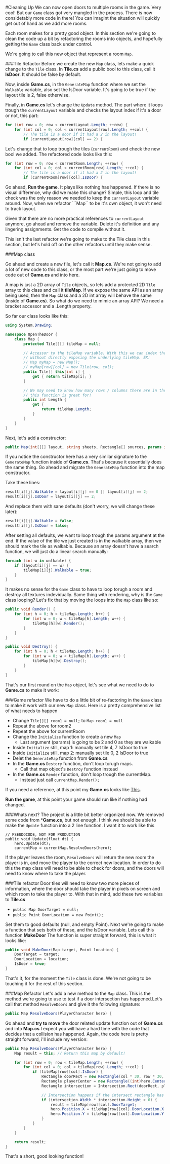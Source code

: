 #Cleaning Up
We can now open doors to multiple rooms in the game. Very cool! But our ```Game``` class got very mangled in the process. There is now considetably more code in there! You can imagint the situation will quickly get out of hand as we add more rooms.

Each room makes for a pretty good object. In this section we're going to clean the code up a bit by refactoring the rooms into objects, and hopefully getting the ```Game``` class back under control.

We're going to call this new object that represent a room ```Map```.

###Tile Refactor
Before we create the new ```Map``` class, lets make a quick change to the ```Tile``` class. In **Tile.cs** add a public bool to this class, call it **IsDoor**. It should be false by default.

Now, inside **Game.cs**, in the ```GenerateMap``` function where we set the ```Walkable``` variable, also set the IsDoor variable. It's going to be true if the layout tile is 2, false otherwise. 

Finally, in **Game.cs** let's change the ```Update``` method. The part where it loops trough the ```currentLayout``` variable and checks the layout index if it's a door or not, this part:

```cs
for (int row = 0; row < currentLayout.Length; ++row) {
    for (int col = 0; col < currentLayout[row].Length; ++col) {
        // The tile is a door if it had a 2 in the layout!
        if (currentLayout[row][col] == 2) {
```

Let's change that to loop trough the tiles (```currentRoom```) and check the new bool we added. The refactored code looks like this:

```cs
for (int row = 0; row < currentRoom.Length; ++row) {
    for (int col = 0; col < currentRoom[row].Length; ++col) {
        // The tile is a door if it had a 2 in the layout!
        if (currentRoom[row][col].IsDoor) {
```

Go ahead, **Run the game**. It plays like nothing has happened. If there is no visual difference, why did we make this change? Simple, this loop and tile check was the only reason we needed to keep the ```currentLayout``` variable around. Now, when we refactor ```Map`` to be it's own object, it won't need to track layout.

Given that there are no more practical references to ```currentLayout``` anymore, go ahead and remove the variable. Delete it's definition and any lingering assignments. Get the code to compile without it.

This isn't the last refactor we're going to make to the Tile class in this section, but let's hold off on the other refactors until they make sense.

###Map class

Go ahead and create a new file, let's call it **Map.cs**. We're not going to add a lot of new code to this class, or the most part we're just going to move code out of **Game.cs** and into here.

A map is just a 2D array of ```Tile``` objects, so lets add a protected 2D ```Tile``` array to this class and call it **tileMap**. If we expose the same API as an array being used, then the ```Map``` class and a 2D int array will behave the same (inside of **Game.cs**). So what do we need to mimic an array API? We need a bracket accessor and a .Length property.

So far our class looks like this:

```cs
using System.Drawing;

namespace OpenTheDoor {
    class Map {
        protected Tile[][] tileMap = null;

        // Accessor to the tileMap variable. With this we can index the map object
        // without directly exposing the underlying tileMap. EX:
        // Map myMap = new Map();
        // myMap[row][col] = new Tile(row, col);
        public Tile[] this[int i] {
            get { return tileMap[i]; }
        }

        // We may need to know how many rows / columns there are in the map, that's what
        // this function is great for!
        public int Length {
            get {
                return tileMap.Length;
            }
        }
    }
}
```

Next, let's add a constructor:

```cs
public Map(int[][] layout, string sheets, Rectangle[] sources, params int[] walkable) {
```

If you notice the constructor here has a very similar signature to the ```GenerateMap``` function inside of **Game.cs**. That's because it essentially does the same thing. Go ahead and migrate the ```GenerateMap``` function into the map constructor.

Take these lines:

```cs
result[i][j].Walkable = layout[i][j] == 0 || layout[i][j] == 2;
result[i][j].IsDoor = layout[i][j] == 2;
```

And replace them with sane defaults (don't worry, we will change these later):

```cs
result[i][j].Walkable = false;
result[i][j].IsDoor = false;
```

After setting all defaults, we want to loop trough the params argument at the end. If the value of the tile we just created is in the walkable array, then we should mark the tile as walkable.  Because an array doesn't have a search function, we will just do a linear search manually:

```cs
foreach (int w in walkable) {
    if (layout[i][j] == w) {
        tileMap[i][j].Walkable = true;
    }
}
```

It makes no sense for the ```Game``` class to have to loop torugh a room and destroy all textures indevidually. Same thing with rendering, why is the ```Game``` class looping? Let's fix that by moving the loops into the ```Map``` class like so:

```cs
public void Render() {
    for (int h = 0; h < tileMap.Length; h++) {
        for (int w = 0; w < tileMap[h].Length; w++) {
            tileMap[h][w].Render();
        }
    }
}

public void Destroy() {
    for (int h = 0; h < tileMap.Length; h++) {
        for (int w = 0; w < tileMap[h].Length; w++) {
            tileMap[h][w].Destroy();
        }
    }
}
```

That's our first round on the ```Map``` object, let's see what we need to do to **Game.cs** to make it work:

###Game refactor
We have to do a little bit of re-factoring in the ```Game``` class to make it work with our new ```Map``` class. Here is a pretty comprehensive list of what needs to happen

* Change ```Tile[][] room1 = null;``` to ```Map room1 = null```
* Repeat the above for room2
* Repeat the above for currentRoom
* Change the ```Initialize``` function to create a new ```Map```
  * Last argument (params) is going to be 2 and 0 as they are walkable
* Inside ```Initialize``` still, map 1: manually set tile 4, 7 IsDoor to true
* Inside ```Initialize``` still, map 2: manually set tile 0, 2 IsDoor to true
* Delet the ```GenerateMap``` function from **Game.cs**
* In the **Game.cs**  ```Destory``` function, don't loop torugh maps. 
  * Call that map object's ```Destroy``` function instead
* In the **Game.cs** ```Render``` function, don't loop trough the currentMap.
  * Instead just call ```currentMap.Render();```

If you need a reference, at this point my **Game.cs** looks like [This](https://gist.github.com/gszauer/e4564c7a53582ecfeedf). 

**Run the game**, at this point your game should run like if nothing had changed.

###Whats next?
The project is a little bit better orgonized now. We removed some code from ***Game.cs**, but not enough. I think we should be able to make the ```Update``` function into a 2 line function. I want it to work like this

```
// PSEUDOCODE, NOT FOR PRODUCTION
public void Update(float dt) {
    hero.Update(dt);
    currentMap = currentMap.ResolveDoors(hero);
```

If the player leaves the room, ```ResolveDoors``` will return the new room the player is in, and move the player to the correct new location. In order to do this the map class will need to be able to check for doors, and the doors will need to know where to take the player. 


###Tile refactor
Door tiles will need to know two more pieces of information, where the door should take the player in pixels on screen and which room to take the player to. With that in mind, add these two variables to **Tile.cs**

* ```public Map DoorTarget = null;```
* ```public Point DoorLocation = new Point();```

Set them to good defaults (null, and empty Point). Next we're going to make a function that sets both of these, and the IsDoor variable. Lets call this function **MakeDoor** The function is super straight forward, this is what it looks like:

```cs
public void MakeDoor(Map target, Point location) {
    DoorTarget = target;
    DoorLocation = location;
    IsDoor = true;
}
```

That's it, for the moment the ```Tile``` class is done. We're not going to be touching it for the rest of this section.

###Map Refactor
Let's add a new method to the ```Map``` class. This is the method we're going to use to test if a door intersection has happened.Let's call that method ```ResolveDoors``` and give it the following signature:

```cs
public Map ResolveDoors(PlayerCharacter hero) {
```

Go ahead and **try to move** the door related update function out of **Game.cs** and into **Map.cs** I expect you will have a hard time with the code that decides that a collision has happened. Again, the code here is pretty straight forward, i'll include my version:

```cs
public Map ResolveDoors(PlayerCharacter hero) {
    Map result = this; // Return this map by default!

    for (int row = 0; row < tileMap.Length; ++row) {
        for (int col = 0; col < tileMap[row].Length; ++col) {
            if (tileMap[row][col].IsDoor) {
                Rectangle doorRect = new Rectangle(col * 30, row * 30, 30, 30);
                Rectangle playerCenter = new Rectangle((int)hero.Center.X - 2, (int)hero.Center.Y - 2, 4, 4);
                Rectangle intersection = Intersection.Rect(doorRect, playerCenter);

                // Intersection happens if the intersect rectangle has an area > 0
                if (intersection.Width * intersection.Height > 0) {
                    result = tileMap[row][col].DoorTarget;
                    hero.Position.X = tileMap[row][col].DoorLocation.X * 30;
                    hero.Position.Y = tileMap[row][col].DoorLocation.Y * 30;
                }
            }
        }
    }

    return result;
}
```

That's a short, good looking function!